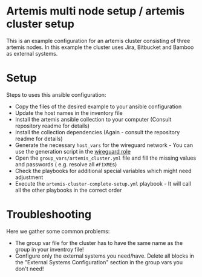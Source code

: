 # Artemis multi node setup / artemis cluster setup

This is an example configuration for an artemis cluster consisting of three artemis nodes. In this example the cluster uses Jira, Bitbucket and Bamboo as external systems.

# Setup

Steps to uses this ansible configuration:
- Copy the files of the desired example to your ansible configuration
- Update the host names in the inventory file
- Install the artemis ansible collection to your computer (Consult repository readme for details)
- Install the collection dependencies (Again - consult the repository readme for details)
- Generate the necessary `host_vars` for the wireguard network - You can use the generation script in the [wireguard role](../../roles/wireguard/host_var_gen.py)
- Open the `group_vars/artemis_cluster.yml` file and fill the missing values and passwords ( e.g. resolve all `#FIXME`s)
- Check the playbooks for additional special variables which might need adjustment
- Execute the `artemis-cluster-complete-setup.yml` playbook - It will call all the other playbooks in the correct order



# Troubleshooting
Here we gather some common problems:
- The group var file for the cluster has to have the same name as the group in your inventroy file!
- Configure only the external systems you need/have. Delete all blocks in the "External Systems Configuration" section in the group vars you don't need!
